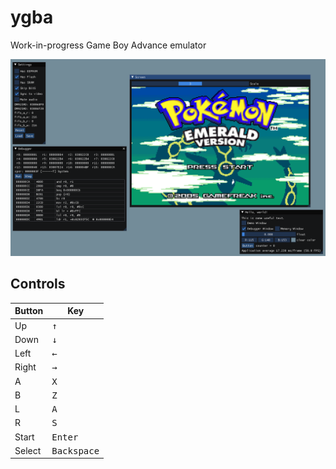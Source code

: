 # ygba

Work-in-progress Game Boy Advance emulator

![Screenshot](img/screenshot.png)

## Controls

| Button | Key                  |
|--------|----------------------|
| Up     | <kbd>&uarr;</kbd>    |
| Down   | <kbd>&darr;</kbd>    |
| Left   | <kbd>&larr;</kbd>    |
| Right  | <kbd>&rarr;</kbd>    |
| A      | <kbd>X</kbd>         |
| B      | <kbd>Z</kbd>         |
| L      | <kbd>A</kbd>         |
| R      | <kbd>S</kbd>         |
| Start  | <kbd>Enter</kbd>     |
| Select | <kbd>Backspace</kbd> |
